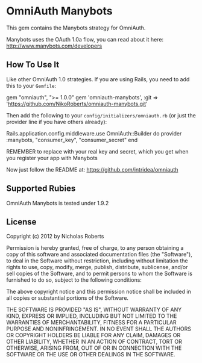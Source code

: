 # OmniAuth Manybots

This gem contains the Manybots strategy for OmniAuth.

Manybots uses the OAuth 1.0a flow, you can read about it here: http://www.manybots.com/developers

## How To Use It

Like other OmniAuth 1.0 strategies. If you are using Rails, you need to add this to your `Gemfile`:

  gem "omniauth", ">= 1.0.0"
  gem 'omniauth-manybots', :git => 'https://github.com/NikoRoberts/omniauth-manybots.git'

Then add the following to your `config/initializers/omniauth.rb` (or just the provider line if you have others already):

  Rails.application.config.middleware.use OmniAuth::Builder do
    provider :manybots, "consumer_key", "consumer_secret" 
  end

REMEMBER to replace with your real key and secret, which you get when you register your app with Manybots 

Now just follow the README at: https://github.com/intridea/omniauth

## Supported Rubies

OmniAuth Manybots is tested under 1.9.2

## License

Copyright (c) 2012 by Nicholas Roberts

Permission is hereby granted, free of charge, to any person obtaining a copy of this software and associated documentation files (the "Software"), to deal in the Software without restriction, including without limitation the rights to use, copy, modify, merge, publish, distribute, sublicense, and/or sell copies of the Software, and to permit persons to whom the Software is furnished to do so, subject to the following conditions:

The above copyright notice and this permission notice shall be included in all copies or substantial portions of the Software.

THE SOFTWARE IS PROVIDED "AS IS", WITHOUT WARRANTY OF ANY KIND, EXPRESS OR IMPLIED, INCLUDING BUT NOT LIMITED TO THE WARRANTIES OF MERCHANTABILITY, FITNESS FOR A PARTICULAR PURPOSE AND NONINFRINGEMENT. IN NO EVENT SHALL THE AUTHORS OR COPYRIGHT HOLDERS BE LIABLE FOR ANY CLAIM, DAMAGES OR OTHER LIABILITY, WHETHER IN AN ACTION OF CONTRACT, TORT OR OTHERWISE, ARISING FROM, OUT OF OR IN CONNECTION WITH THE SOFTWARE OR THE USE OR OTHER DEALINGS IN THE SOFTWARE.
